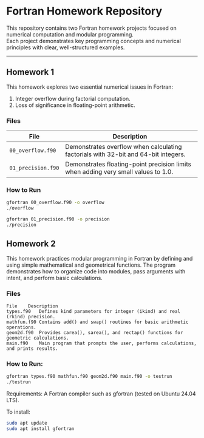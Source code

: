 # Fortran Homework Repository

This repository contains two Fortran homework projects focused on numerical computation and modular programming.  
Each project demonstrates key programming concepts and numerical principles with clear, well-structured examples.

---

## Homework 1

This homework explores two essential numerical issues in Fortran:

1. Integer overflow during factorial computation.  
2. Loss of significance in floating-point arithmetic.

### Files
| File | Description |
|------|--------------|
| `00_overflow.f90` | Demonstrates overflow when calculating factorials with 32-bit and 64-bit integers. |
| `01_precision.f90` | Demonstrates floating-point precision limits when adding very small values to 1.0. |

### How to Run
```bash
gfortran 00_overflow.f90 -o overflow
./overflow

gfortran 01_precision.f90 -o precision
./precision
```
## Homework 2
This homework practices modular programming in Fortran by defining and using simple mathematical and geometrical functions.
The program demonstrates how to organize code into modules, pass arguments with intent, and perform basic calculations.

### Files

```
File	Description
types.f90	Defines kind parameters for integer (ikind) and real (rkind) precision.
mathfun.f90	Contains add() and swap() routines for basic arithmetic operations.
geom2d.f90	Provides carea(), sarea(), and rectap() functions for geometric calculations.
main.f90	Main program that prompts the user, performs calculations, and prints results.
```
### How to Run:
```bash
gfortran types.f90 mathfun.f90 geom2d.f90 main.f90 -o testrun
./testrun
```
Requirements: 
A Fortran compiler such as gfortran (tested on Ubuntu 24.04 LTS).

To install:

```bash
sudo apt update
sudo apt install gfortran
```